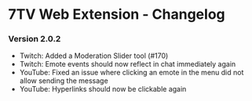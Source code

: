 # 7TV Web Extension - Changelog

### Version 2.0.2

- Twitch: Added a Moderation Slider tool (#170)
- Twitch: Emote events should now reflect in chat immediately again
- YouTube: Fixed an issue where clicking an emote in the menu did not allow sending the message
- YouTube: Hyperlinks should now be clickable again